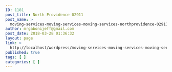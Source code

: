 ```yaml
---
ID: 1181
post_title: North Providence 02911
post_name: >
  moving-services-moving-services-moving-services-northprovidence-02911
author: mrgabonijeff@gmail.com
post_date: 2018-03-28 01:36:32
layout: page
link: >
  http://localhost/wordpress/moving-services-moving-services-moving-services-northprovidence-02911/
published: true
tags: [ ]
categories: [ ]
---
```

